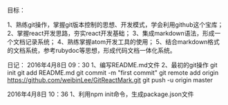 目标：

1、熟练git操作，掌握git版本控制的思想、开发模式，学会利用github这个宝库；
2、掌握react开发思路，夯实react开发基础；
3、集成markdown语法，形成一个文档记录系统；
4、熟练掌握atom开发工具的使用；
5、结合markdown格式的文档系统，参考rubydoc等思想，形成代码文档一体化系统。

日记：
2016年4月8日 09：30
1、编写README.md文件
2、最初的git操作
    git init
    git add README.md
    git commit -m "first commit"
    git remote add origin https://github.com/weibinLee/GitReactMark.git
    git push -u origin master

2016年4月8日 10：36
1、利用npm init命令，生成package.json文件
